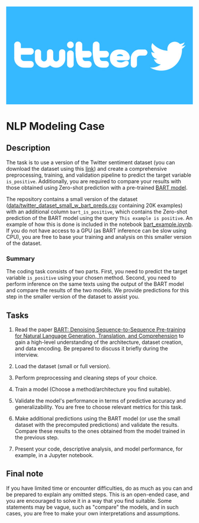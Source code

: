 ![Twitter](twitter.jpg)

# NLP Modeling Case

## Description

The task is to use a version of the Twitter sentiment dataset (you can download the dataset using this [link](https://drive.google.com/file/d/13mAaFqCrscUYkoITf4rZ6qG9ptAlIJVb/view?usp=sharing)) and create a comprehensive preprocessing, training, and validation pipeline to predict the target variable `is_positive`. Additionally, you are required to compare your results with those obtained using Zero-shot prediction with a pre-trained [BART model](https://huggingface.co/transformers/model_doc/bart.html).

The repository contains a small version of the dataset ([data/twitter_dataset_small_w_bart_preds.csv](data/twitter_dataset_small_w_bart_preds.csv) containing 20K examples) with an additional column `bart_is_positive`, which contains the Zero-shot prediction of the BART model using the query `This example is positive`. An example of how this is done is included in the notebook [bart_example.ipynb](./bart_example.ipynb). If you do not have access to a GPU (as BART inference can be slow using CPU), you are free to base your training and analysis on this smaller version of the dataset.

### Summary

The coding task consists of two parts. First, you need to predict the target variable `is_positive` using your chosen method. Second, you need to perform inference on the same texts using the output of the BART model and compare the results of the two models. We provide predictions for this step in the smaller version of the dataset to assist you.

## Tasks

1. Read the paper [BART: Denoising Sequence-to-Sequence Pre-training for Natural Language Generation, Translation, and Comprehension](https://arxiv.org/abs/1910.13461) to gain a high-level understanding of the architecture, dataset creation, and data encoding. Be prepared to discuss it briefly during the interview.

2. Load the dataset (small or full version).

3. Perform preprocessing and cleaning steps of your choice.

4. Train a model (Choose a method/architecture you find suitable).

5. Validate the model's performance in terms of predictive accuracy and generalizability. You are free to choose relevant metrics for this task.

6. Make additional predictions using the BART model (or use the small dataset with the precomputed predictions) and validate the results. Compare these results to the ones obtained from the model trained in the previous step.

7. Present your code, descriptive analysis, and model performance, for example, in a Jupyter notebook.

## Final note

If you have limited time or encounter difficulties, do as much as you can and be prepared to explain any omitted steps. This is an open-ended case, and you are encouraged to solve it in a way that you find suitable. Some statements may be vague, such as "compare" the models, and in such cases, you are free to make your own interpretations and assumptions.
